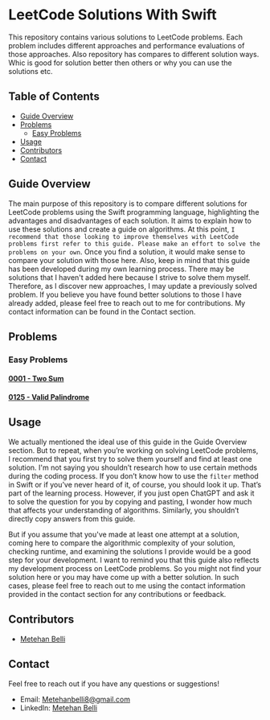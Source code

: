 # LeetCode Solutions With Swift

This repository contains various solutions to LeetCode problems. Each problem includes different approaches and performance evaluations of those approaches. Also repository has compares to different solution ways. Whic is good for solution better then others or why you can use the solutions etc.


## Table of Contents

- [Guide Overview](#guide-overview)
- [Problems](#problems)
    - [Easy Problems](#easy-problems)
- [Usage](#usage)
- [Contributors](#contributors)
- [Contact](#contact)

## Guide Overview

The main purpose of this repository is to compare different solutions for LeetCode problems using the Swift programming language, highlighting the advantages and disadvantages of each solution. It aims to explain how to use these solutions and create a guide on algorithms. At this point, `I recommend that those looking to improve themselves with LeetCode problems first refer to this guide. Please make an effort to solve the problems on your own`. Once you find a solution, it would make sense to compare your solution with those here. Also, keep in mind that this guide has been developed during my own learning process. There may be solutions that I haven't added here because I strive to solve them myself. Therefore, as I discover new approaches, I may update a previously solved problem. If you believe you have found better solutions to those I have already added, please feel free to reach out to me for contributions. My contact information can be found in the Contact section.

## Problems

### Easy Problems
#### [0001 - Two Sum](./0001-Two-Sum)
#### [0125 - Valid Palindrome](./0125-Valid-Palindrome)


## Usage

We actually mentioned the ideal use of this guide in the Guide Overview section. But to repeat, when you’re working on solving LeetCode problems, I recommend that you first try to solve them yourself and find at least one solution. I'm not saying you shouldn’t research how to use certain methods during the coding process. If you don’t know how to use the `filter` method in Swift or if you’ve never heard of it, of course, you should look it up. That’s part of the learning process. However, if you just open ChatGPT and ask it to solve the question for you by copying and pasting, I wonder how much that affects your understanding of algorithms. Similarly, you shouldn’t directly copy answers from this guide.

But if you assume that you've made at least one attempt at a solution, coming here to compare the algorithmic complexity of your solution, checking runtime, and examining the solutions I provide would be a good step for your development. I want to remind you that this guide also reflects my development process on LeetCode problems. So you might not find your solution here or you may have come up with a better solution. In such cases, please feel free to reach out to me using the contact information provided in the contact section for any contributions or feedback.

## Contributors

- [Metehan Belli](https://github.com/Veliashvilii)

## Contact

Feel free to reach out if you have any questions or suggestions!

- Email: [Metehanbelli8@gmail.com](mailto:metehanbelli8@gmail.com)
- LinkedIn: [Metehan Belli](www.linkedin.com/in/metehan-belli)
